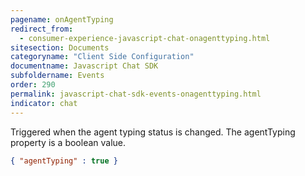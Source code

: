 ```yaml
---
pagename: onAgentTyping
redirect_from:
  - consumer-experience-javascript-chat-onagenttyping.html
sitesection: Documents
categoryname: "Client Side Configuration"
documentname: Javascript Chat SDK
subfoldername: Events
order: 290
permalink: javascript-chat-sdk-events-onagenttyping.html
indicator: chat
---
```


Triggered when the agent typing status is changed. The agentTyping property is a boolean value.

```json
{ "agentTyping" : true }
```